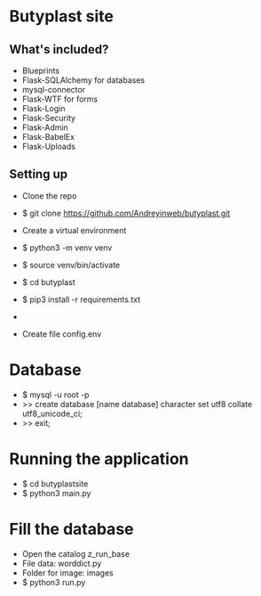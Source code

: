 # Butyplast site


## What's included?

* Blueprints
* Flask-SQLAlchemy for databases
* mysql-connector
* Flask-WTF for forms
* Flask-Login
* Flask-Security
* Flask-Admin
* Flask-BabelEx
* Flask-Uploads

## Setting up

* Clone the repo
* $ git clone <https://github.com/Andreyinweb/butyplast.git>
* Create a virtual environment
* $ python3 -m venv venv
* $ source venv/bin/activate
* $ cd butyplast
* $ pip3 install -r requirements.txt
* 

* Сreate file config.env

# Database

* $ mysql -u root -p
* \>>  create database [name database] character set utf8 collate utf8_unicode_ci;
* \>>  exit;

# Running the application                       

* $ cd butyplastsite
* $ python3 main.py

# Fill the database

* Open the catalog z_run_base
* File data: worddict.py
* Folder for image: images 
* $ python3 run.py